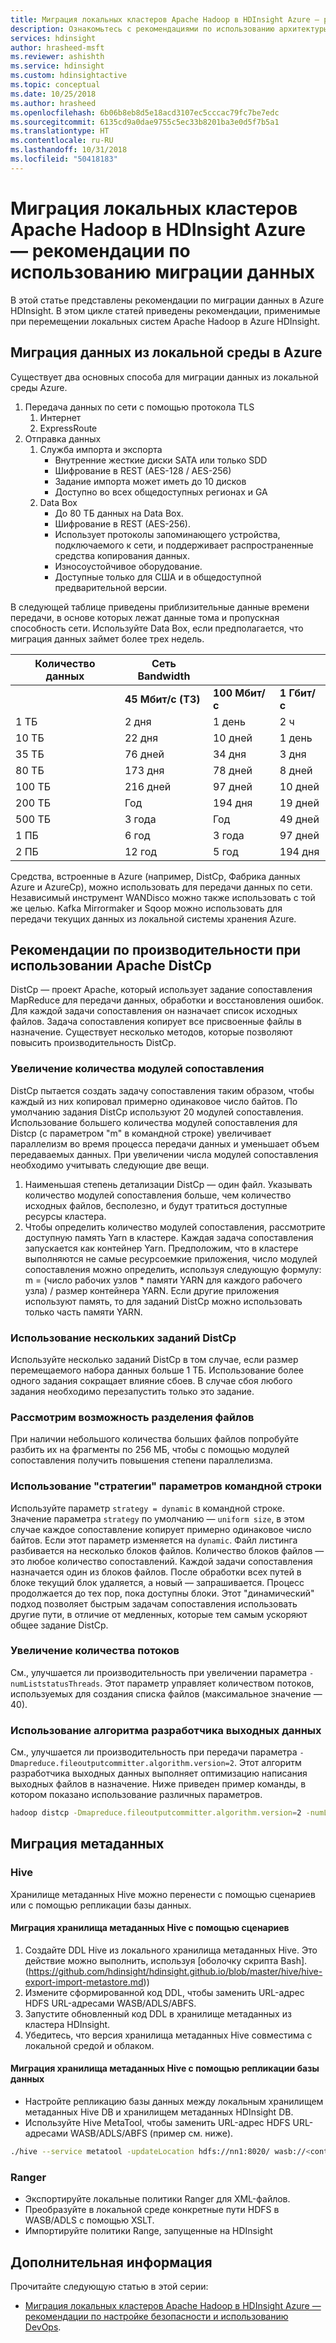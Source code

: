 ```yaml
---
title: Миграция локальных кластеров Apache Hadoop в HDInsight Azure — рекомендации по использованию миграции данных
description: Ознакомьтесь с рекомендациями по использованию архитектуры в рамках миграции локальных кластеров Hadoop в Azure HDInsight.
services: hdinsight
author: hrasheed-msft
ms.reviewer: ashishth
ms.service: hdinsight
ms.custom: hdinsightactive
ms.topic: conceptual
ms.date: 10/25/2018
ms.author: hrasheed
ms.openlocfilehash: 6b06b8eb8d5e18acd3107ec5cccac79fc7be7edc
ms.sourcegitcommit: 6135cd9a0dae9755c5ec33b8201ba3e0d5f7b5a1
ms.translationtype: HT
ms.contentlocale: ru-RU
ms.lasthandoff: 10/31/2018
ms.locfileid: "50418183"
---
```

# <a name="migrate-on-premises-apache-hadoop-clusters-to-azure-hdinsight---data-migration-best-practices"></a>Миграция локальных кластеров Apache Hadoop в HDInsight Azure — рекомендации по использованию миграции данных

В этой статье представлены рекомендации по миграции данных в Azure HDInsight. В этом цикле статей приведены рекомендации, применимые при перемещении локальных систем Apache Hadoop в Azure HDInsight.

## <a name="migrate-data-from-on-premises-to-azure"></a>Миграция данных из локальной среды в Azure

Существует два основных способа для миграции данных из локальной среды Azure.

1.  Передача данных по сети с помощью протокола TLS
    1.  Интернет
    2.  ExpressRoute
2.  Отправка данных
    1.  Служба импорта и экспорта
        - Внутренние жесткие диски SATA или только SDD
        - Шифрование в REST (AES-128 / AES-256)
        - Задание импорта может иметь до 10 дисков
        - Доступно во всех общедоступных регионах и GA
    1.  Data Box
        - До 80 ТБ данных на Data Box.
        - Шифрование в REST (AES-256).
        - Использует протоколы запоминающего устройства, подключаемого к сети, и поддерживает распространенные средства копирования данных.
        - Износоустойчивое оборудование.
        - Доступные только для США и в общедоступной предварительной версии.

В следующей таблице приведены приблизительные данные времени передачи, в основе которых лежат данные тома и пропускная способность сети. Используйте Data Box, если предполагается, что миграция данных займет более трех недель.

|**Количество данных**|**Сеть Bandwidth**|||
|---|---|---|---|
|| **45 Мбит/с (T3)**|**100 Мбит/с**|**1 Гбит/с**|**10 Гбит/с**
|1 TБ|2 дня|1 день| 2 ч|14 минут|
|10 ТБ|22 дня|10 дней|1 день|2 ч|
|35 ТБ|76 дней|34 дня|3 дня|8 ч|
|80 ТБ|173 дня|78 дней|8 дней|19 часов|
|100 ТБ|216 дней|97 дней|10 дней|1 день|
|200 ТБ|Год|194 дня|19 дней|2 дня|
|500 TБ|3 года|Год|49 дней|5 дней|
|1 ПБ|6 год|3 года|97 дней|10 дней|
|2 ПБ|12 год|5 год|194 дня|19 дней|

Средства, встроенные в Azure (например, DistCp, Фабрика данных Azure и AzureCp), можно использовать для передачи данных по сети. Независимый инструмент WANDisco можно также использовать с той же целью. Kafka Mirrormaker и Sqoop можно использовать для передачи текущих данных из локальной системы хранения Azure.

## <a name="performance-considerations-when-using-apache-distcp"></a>Рекомендации по производительности при использовании Apache DistCp

DistCp — проект Apache, который использует задание сопоставления MapReduce для передачи данных, обработки и восстановления ошибок. Для каждой задачи сопоставления он назначает список исходных файлов. Задача сопоставления копирует все присвоенные файлы в назначение. Существует несколько методов, которые позволяют повысить производительность DistCp.

### <a name="increase-the-number-of-mappers"></a>Увеличение количества модулей сопоставления

DistCp пытается создать задачу сопоставления таким образом, чтобы каждый из них копировал примерно одинаковое число байтов. По умолчанию задания DistCp используют 20 модулей сопоставления. Использование большего количества модулей сопоставления для Distcp (с параметром "m" в командной строке) увеличивает параллелизм во время процесса передачи данных и уменьшает объем передаваемых данных. При увеличении числа модулей сопоставления необходимо учитывать следующие две вещи.

1. Наименьшая степень детализации DistCp — один файл. Указывать количество модулей сопоставления больше, чем количество исходных файлов, бесполезно, и будут тратиться доступные ресурсы кластера.
1. Чтобы определить количество модулей сопоставления, рассмотрите доступную память Yarn в кластере. Каждая задача сопоставления запускается как контейнер Yarn. Предположим, что в кластере выполняются не самые ресурсоемкие приложения, число модулей сопоставления можно определить, используя следующую формулу: m = (число рабочих узлов \* памяти YARN для каждого рабочего узла) / размер контейнера YARN. Если другие приложения используют память, то для заданий DistCp можно использовать только часть памяти YARN.

### <a name="use-more-than-one-distcp-job"></a>Использование нескольких заданий DistCp

Используйте несколько заданий DistCp в том случае, если размер перемещаемого набора данных больше 1 ТБ. Использование более одного задания сокращает влияние сбоев. В случае сбоя любого задания необходимо перезапустить только это задание.

### <a name="consider-splitting-files"></a>Рассмотрим возможность разделения файлов

При наличии небольшого количества больших файлов попробуйте разбить их на фрагменты по 256 МБ, чтобы с помощью модулей сопоставления получить повышения степени параллелизма.

### <a name="use-the-strategy-command-line-parameter"></a>Использование "стратегии" параметров командной строки

Используйте параметр `strategy = dynamic` в командной строке. Значение параметра `strategy` по умолчанию — `uniform size`, в этом случае каждое сопоставление копирует примерно одинаковое число байтов. Если этот параметр изменяется на `dynamic`. Файл листинга разбивается на несколько блоков файлов. Количество блоков файлов — это любое количество сопоставлений. Каждой задачи сопоставления назначается один из блоков файлов. После обработки всех путей в блоке текущий блок удаляется, а новый — запрашивается. Процесс продолжается до тех пор, пока доступны блоки. Этот "динамический" подход позволяет быстрым задачам сопоставления использовать другие пути, в отличие от медленных, которые тем самым ускоряют общее задание DistCp.

### <a name="increase-the-number-of-threads"></a>Увеличение количества потоков

См., улучшается ли производительность при увеличении параметра `-numListstatusThreads`. Этот параметр управляет количеством потоков, используемых для создания списка файлов (максимальное значение — 40).

### <a name="use-the-output-committer-algorithm"></a>Использование алгоритма разработчика выходных данных

См., улучшается ли производительность при передачи параметра `-Dmapreduce.fileoutputcommitter.algorithm.version=2`. Этот алгоритм разработчика выходных данных выполняет оптимизацию написания выходных файлов в назначение. Ниже приведен пример команды, в котором показано использование различных параметров.

```bash
hadoop distcp -Dmapreduce.fileoutputcommitter.algorithm.version=2 -numListstatusThreads 30 -m 100 -strategy dynamic hdfs://nn1:8020/foo/bar wasb://<container_name>@<storage_account_name>.blob.core.windows.net/foo/
```

## <a name="metadata-migration"></a>Миграция метаданных

### <a name="hive"></a>Hive

Хранилище метаданных Hive можно перенести с помощью сценариев или с помощью репликации базы данных.

#### <a name="hive-metastore-migration-using-scripts"></a>Миграция хранилища метаданных Hive с помощью сценариев

1. Создайте DDL Hive из локального хранилища метаданных Hive. Это действие можно выполнить, используя [оболочку скрипта Bash].(https://github.com/hdinsight/hdinsight.github.io/blob/master/hive/hive-export-import-metastore.md))
1. Измените сформированной код DDL, чтобы заменить URL-адрес HDFS URL-адресами WASB/ADLS/ABFS.
1. Запустите обновленный код DDL в хранилище метаданных из кластера HDInsight.
1. Убедитесь, что версия хранилища метаданных Hive совместима с локальной средой и облаком.

#### <a name="hive-metastore-migration-using-db-replication"></a>Миграция хранилища метаданных Hive с помощью репликации базы данных

- Настройте репликацию базы данных между локальным хранилищем метаданных Hive DB и хранилищем метаданных HDInsight DB.
- Используйте Hive MetaTool, чтобы заменить URL-адрес HDFS URL-адресами WASB/ADLS/ABFS (пример см. ниже).

```bash
./hive --service metatool -updateLocation hdfs://nn1:8020/ wasb://<container_name>@<storage_account_name>.blob.core.windows.net/
```

### <a name="ranger"></a>Ranger

- Экспортируйте локальные политики Ranger для XML-файлов.
- Преобразуйте в локальной среде конкретные пути HDFS в WASB/ADLS с помощью XSLT.
- Импортируйте политики Range, запущенные на HDInsight

## <a name="next-steps"></a>Дополнительная информация

Прочитайте следующую статью в этой серии:

- [Миграция локальных кластеров Apache Hadoop в HDInsight Azure — рекомендации по настройке безопасности и использованию DevOps](apache-hadoop-on-premises-migration-best-practices-security-devops.md).